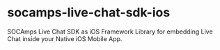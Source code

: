 # socamps-live-chat-sdk-ios
SOCAmps Live Chat SDK as iOS Framework Library for embedding Live Chat inside your Native iOS Mobile App.
